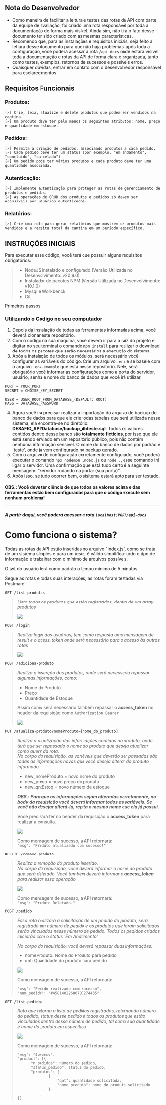 ## Nota do Desenvolvedor

* Como maneira de facilitar a leitura e testes das rotas da API com parte da equipe de avaliação, foi criado uma rota responsável por toda a documentação de forma mais visível. Ainda sim, não tira o fato desse documento ter sido criado com as mesmas características.
* Recomendo que, para as instalações e requisitos iniciais, seja feito a letiura desse documento para que não haja problemas, após toda a configuração, você poderá acessar a rota `/api-docs` onde estará visível toda a documentação e rotas da API de forma clara e organizada, tanto como testes, exemplos, retornos de sucessos e possíveis erros.
* Quaisquer dúvidas, entrar em contato com o desenvolvedor responsável para esclarecimentos.

## Requisitos Funcionais

### Produtos:
    [✓] Crie, leia, atualize e delete produtos que podem ser vendidos na cantina.
    [✓] Um produto deve ter pelo menos os seguintes atributos: nome, preço e quantidade em estoque.

### Pedidos:
    [✓] Permita a criação de pedidos, associando produtos a cada pedido.
    [✓] Cada pedido deve ter um status (por exemplo, "em andamento", "concluído", "cancelado")
    [✓] Um pedido pode ter vários produtos e cada produto deve ter uma quantidade associada.

### Autenticação:
    [✓] Implemente autenticação para proteger as rotas de gerenciamento de produtos e pedidos.
    [✓] As operações de CRUD dos produtos e pedidos só devem ser acessíveis por usuários autenticados.

### Relatórios:
    [✓] Crie uma rota para gerar relatórios que mostrem os produtos mais vendidos e a receita total da cantina em um período específico.


## INSTRUÇÕES INICIAIS

Para executar esse código, você terá que possuir alguns requisitos obrigatórios:

> - NodeJS instalado e configurado (Versão Utilizada no Desenvolvimento: v20.9.0)
> - Instalador de pacotes NPM (Versão Utilizada no Desenvolvimento: v10.1.0)
> - Mysql e Workbenck
> - Git

Primeiros passos:

### Utilizando o Código no seu computador

1. Depois da instalação de todas as ferramentas informadas acima, você deverá clonar este repositório.
1. Com o código na sua máquina, você deverá ir para a raiz do projeto e digitar no seu terminal o comando ``` npm install ``` para realizar o download de todos os pacotes que serão necessários a execução do sistema.
1. Após a instalação de todos os módulos, será necessário você configurar as variáveis do código. Crie um arquivo ``` .env ``` e se baseie com o arquivo ``` .env.example ``` que está nesse repositório. Nele, será obrigatório você informar as configurações como a porta do servidor, usuário, senha e nome do banco de dados que você irá utilizar.
```
PORT = YOUR_PORT
SECRET = CHOISE_KEY_SECRET

USER = USER_ROOT_FROM_DATABASE_(DEFAULT: ROOT)
PASS = DATABASE_PASSWORD
```
4. Agora você irá precisar realizar a importação do arquivo de backup do banco de dados para que ele crie todas tabelas que será utilizada nesse sistema, ela encontra-se no diretório: **DESAFIO_API/Database/backup_dbteste.sql**. Todos os valores contidos dentro desse banco são **totalmente fictícios**, por isso que ele está sendo enviado em um repositório público, pois não contém nenhuma informação sensível. O nome do banco de dados por padrão é 'teste', onde já vem configurado no backup gerado.
4. Com o arquivo de configuração corretamente configurado, você poderá executar o comando ``` npx nodemon index.js ``` ou ``` node . ```, esse comando irá ligar o servidor. Uma confirmação que está tudo certo é a seguinte mensagem: "servidor rodando na porta:  (sua porta)".
1. Após isso, se tudo ocorrer bem, o sisitema estará apto para ser testado.

#### **OBS.:** Você deve ter ciência de que todos os valores acima e das ferramentas estão bem configuradas para que o código execute sem nenhum problema!
---
##### A partir daqui, você poderá acessar a rota `localhost:PORT/api-docs`
# Como funciona o sistema?
Todas as rotas da API estão inseridas no arquivo "index.js", como se trata de um sistema simples e para um teste, é válido simplificar todo o tipo de informação e trabalhar com o mínimo de arquivos possíveis.

O jwt do usuário terá como padrão o tempo mínimo de 5 minutos.

Segue as rotas e todas suas interações, as rotas foram testadas via Postman:

` GET /list-produtos `
>*Lista todos os produtos que estão registrados, dentro de um array produtos*
>
>![](image/Sem%20título.png)

` POST /login `

>*Realiza login dos usuários, tem como resposta uma mensagem de result e o acess_token onde será necessário para o acesso às outras rotas*
>
>![](image/Sem%20título%202.png)

` POST /adiciona-produto `

>*Realiza a inserção dos produtos, onde será necessário repassar algumas informações, como:*
>
>- Nome do Produto
>- Preço
>- Quantidade de Estoque 
>
> Assim como será necessário também repassar o **access_token** no header da requisição como `Authorization Bearer`
>
>![](image/Sem%20título%203.png)

` PUT /atualiza-produto?nomeProduto=[nome_do_produto] `

>*Realiza a atualização das informações contidas no produto, onde terá que ser repassado o nome do produto que deseja atualizar como query da rota.<br> No corpo da requisição, as variáveis que deverão ser passadas são todas as informações novas que você deseja alterar do produto informado.*
>
>- new_nomeProduto = novo nome do produto
>- new_preco = novo preço do produto
>- new_qntEstoq = novo número de estoque
>
>***OBS.: Para que as informações sejam alteradas corretamente, no body da requisição você deverá informar todos as variáveis. Se você não desejar alterá-la, repita o mesmo nome que ela já possui.***<br>
>
>Você precisará ter no header da requisição o **access_token** para realizar a consulta.
>
>![](image/Sem%20título%204.png)
>
>Como mensagem de sucesso, a API retornará:<br>`"msg": "Produto atualizado com sucesso!"`

` DELETE /remove-produto `
>*Realiza a remoção do produto inserido.<br>No corpo da requisição, você deverá informar o nome do produto que será deletado. Você também deverá informar o **access_token** para realizar essa operação*
>
>![](image/delete.png)
>
>Como mensagem de sucesso, a API retornará:<br>`"msg": "Produto Deletado."`

` POST /pedido `
>*Essa rota realizará a solicitação de um pedido do produto, será registrado um número de pedido e os produtos que foram solicitados serão vinculados nesse número de pedido. Todos os pedidos criados iniciarão com o status 'Em Andamento'*
>
>*No corpo da requisição, você deverá repassar duas informações:*<br>
>* nomeProduto: Nome do Produto para pedido
>* qnt: Quantidade do produto para pedido
>
>![](image/pedido.png)
>
>Como mensagem de sucesso, a API retornará:<br>
>```
>"msg": "Pedido realizado com sucesso",
>"num_pedido": "#45814022680787274435"
>```
>>

`GET /list-pedidos`

>*Rota que retorna a lista de pedidos registrados, retornando número do pedido, status desse pedido e todos os produtos que estão vinculados dentro desse número de pedido, tal como sua quantidade e nome do produto em específico.*
>
>![](image/list-produtos.png)
>
>Como mensagem de sucesso, a API retornará:<br>
>```
>"msg": "Sucesso",
>"product": [{
>       "n_pedidos": número do pedido,
>       "status_pedido": status do pedido,
>       "produtos": [
>               {
>                   "qnt": quantidade solicitada,
>                   "nome_produto": nome do produto solicitado
>               }
>           ] 
>}]
>```